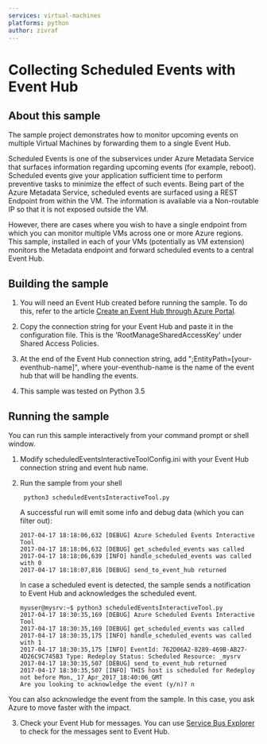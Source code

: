 ```yaml
---
services: virtual-machines
platforms: python
author: zivraf
---
```


# Collecting Scheduled Events with Event Hub  

## About this sample
The sample project demonstrates how to monitor upcoming events on multiple Virtual Machines by forwarding them to a single Event Hub.

Scheduled Events is one of the subservices under Azure Metadata Service that surfaces information regarding upcoming events (for example, reboot). Scheduled events give your application sufficient time to perform preventive tasks to minimize the effect of such events. Being part of the Azure Metadata Service, scheduled events are surfaced using a REST Endpoint from within the VM. The information is available via a Non-routable IP so that it is not exposed outside the VM. 

However, there are cases where you wish to have a single endpoint from which you can monitor multiple VMs across one or more Azure regions. This sample, installed in each of your VMs (potentially as VM extension) monitors the Metadata endpoint and forward scheduled events to a central Event Hub.


## Building the sample
1. You will need an Event Hub created before running the sample. To do this, refer to the article [Create an Event Hub through Azure Portal](https://docs.microsoft.com/en-us/azure/event-hubs/event-hubs-create).

2. Copy the connection string for your Event Hub and paste it in the configuration file. This is the 'RootManageSharedAccessKey' under Shared Access Policies.

3. At the end of the Event Hub connection string, add ";EntityPath=[your-eventhub-name]", where your-eventhub-name is the name of the event hub that will be handling the events.

4. This sample was tested on Python 3.5 


## Running the sample
You can run this sample interactively from your command prompt or shell window.
1. Modify scheduledEventsInteractiveToolConfig.ini with your Event Hub connection string and event hub name.
2. Run the sample from your shell 
    ```
     python3 scheduledEventsInteractiveTool.py
    ```
    
    A successful run will emit some info and debug data (which you can filter out):

   ```
   2017-04-17 18:18:06,632 [DEBUG] Azure Scheduled Events Interactive Tool
   2017-04-17 18:18:06,632 [DEBUG] get_scheduled_events was called
   2017-04-17 18:18:06,639 [INFO] handle_scheduled_events was called with 0
   2017-04-17 18:18:07,816 [DEBUG] send_to_event_hub returned
   ```

   In case a scheduled event is detected, the sample sends a notification to Event Hub and acknowledges the scheduled event.
   ```
   myuser@mysrv:~$ python3 scheduledEventsInteractiveTool.py
   2017-04-17 18:30:35,169 [DEBUG] Azure Scheduled Events Interactive Tool
   2017-04-17 18:30:35,169 [DEBUG] get_scheduled_events was called
   2017-04-17 18:30:35,175 [INFO] handle_scheduled_events was called with 1
   2017-04-17 18:30:35,175 [INFO] EventId: 762D06A2-8289-469B-AB27-4D26C9C745B3 Type: Redeploy Status: Scheduled Resource: _mysrv
   2017-04-17 18:30:35,507 [DEBUG] send_to_event_hub returned
   2017-04-17 18:30:35,507 [INFO] THIS host is scheduled for Redeploy not before Mon,_17_Apr_2017_18:40:06_GMT
   Are you looking to acknowledge the event (y/n)? n

   ```
  You can also acknowledge the event from the sample. In this case, you ask Azure to move faster with the impact. 

3. Check your Event Hub for messages. You can use [Service Bus Explorer](https://github.com/paolosalvatori/ServiceBusExplorer) to check for the messages sent to Event Hub. 

